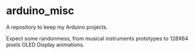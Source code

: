 # arduino_misc
A repository to keep my Arduino projects. 

Expect some randonmess, from musical instruments prototypes to 128X64 pixels OLED Display animations.
